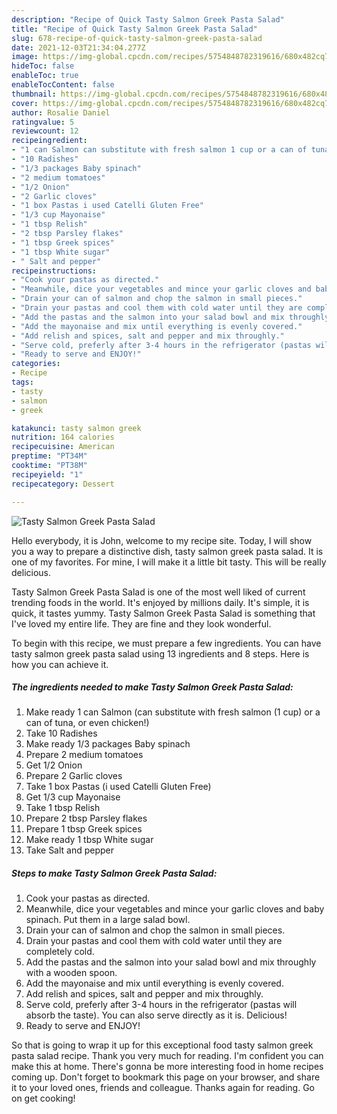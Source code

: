 ```yaml
---
description: "Recipe of Quick Tasty Salmon Greek Pasta Salad"
title: "Recipe of Quick Tasty Salmon Greek Pasta Salad"
slug: 678-recipe-of-quick-tasty-salmon-greek-pasta-salad
date: 2021-12-03T21:34:04.277Z
image: https://img-global.cpcdn.com/recipes/5754848782319616/680x482cq70/tasty-salmon-greek-pasta-salad-recipe-main-photo.jpg
hideToc: false
enableToc: true
enableTocContent: false
thumbnail: https://img-global.cpcdn.com/recipes/5754848782319616/680x482cq70/tasty-salmon-greek-pasta-salad-recipe-main-photo.jpg
cover: https://img-global.cpcdn.com/recipes/5754848782319616/680x482cq70/tasty-salmon-greek-pasta-salad-recipe-main-photo.jpg
author: Rosalie Daniel
ratingvalue: 5
reviewcount: 12
recipeingredient:
- "1 can Salmon can substitute with fresh salmon 1 cup or a can of tuna or even chicken"
- "10 Radishes"
- "1/3 packages Baby spinach"
- "2 medium tomatoes"
- "1/2 Onion"
- "2 Garlic cloves"
- "1 box Pastas i used Catelli Gluten Free"
- "1/3 cup Mayonaise"
- "1 tbsp Relish"
- "2 tbsp Parsley flakes"
- "1 tbsp Greek spices"
- "1 tbsp White sugar"
- " Salt and pepper"
recipeinstructions:
- "Cook your pastas as directed."
- "Meanwhile, dice your vegetables and mince your garlic cloves and baby spinach. Put them in a large salad bowl."
- "Drain your can of salmon and chop the salmon in small pieces."
- "Drain your pastas and cool them with cold water until they are completely cold."
- "Add the pastas and the salmon into your salad bowl and mix throughly with a wooden spoon."
- "Add the mayonaise and mix until everything is evenly covered."
- "Add relish and spices, salt and pepper and mix throughly."
- "Serve cold, preferly after 3-4 hours in the refrigerator (pastas will absorb the taste). You can also serve directly as it is. Delicious!"
- "Ready to serve and ENJOY!"
categories:
- Recipe
tags:
- tasty
- salmon
- greek

katakunci: tasty salmon greek 
nutrition: 164 calories
recipecuisine: American
preptime: "PT34M"
cooktime: "PT38M"
recipeyield: "1"
recipecategory: Dessert

---
```



![Tasty Salmon Greek Pasta Salad](https://img-global.cpcdn.com/recipes/5754848782319616/680x482cq70/tasty-salmon-greek-pasta-salad-recipe-main-photo.jpg)

Hello everybody, it is John, welcome to my recipe site. Today, I will show you a way to prepare a distinctive dish, tasty salmon greek pasta salad. It is one of my favorites. For mine, I will make it a little bit tasty. This will be really delicious.



Tasty Salmon Greek Pasta Salad is one of the most well liked of current trending foods in the world. It's enjoyed by millions daily. It's simple, it is quick, it tastes yummy. Tasty Salmon Greek Pasta Salad is something that I've loved my entire life. They are fine and they look wonderful.


To begin with this recipe, we must prepare a few ingredients. You can have tasty salmon greek pasta salad using 13 ingredients and 8 steps. Here is how you can achieve it.

<!--inarticleads1-->

##### The ingredients needed to make Tasty Salmon Greek Pasta Salad:

1. Make ready 1 can Salmon (can substitute with fresh salmon (1 cup) or a can of tuna, or even chicken!)
1. Take 10 Radishes
1. Make ready 1/3 packages Baby spinach
1. Prepare 2 medium tomatoes
1. Get 1/2 Onion
1. Prepare 2 Garlic cloves
1. Take 1 box Pastas (i used Catelli Gluten Free)
1. Get 1/3 cup Mayonaise
1. Take 1 tbsp Relish
1. Prepare 2 tbsp Parsley flakes
1. Prepare 1 tbsp Greek spices
1. Make ready 1 tbsp White sugar
1. Take  Salt and pepper




<!--inarticleads2-->

##### Steps to make Tasty Salmon Greek Pasta Salad:

1. Cook your pastas as directed.
1. Meanwhile, dice your vegetables and mince your garlic cloves and baby spinach. Put them in a large salad bowl.
1. Drain your can of salmon and chop the salmon in small pieces.
1. Drain your pastas and cool them with cold water until they are completely cold.
1. Add the pastas and the salmon into your salad bowl and mix throughly with a wooden spoon.
1. Add the mayonaise and mix until everything is evenly covered.
1. Add relish and spices, salt and pepper and mix throughly.
1. Serve cold, preferly after 3-4 hours in the refrigerator (pastas will absorb the taste). You can also serve directly as it is. Delicious!
1. Ready to serve and ENJOY!



So that is going to wrap it up for this exceptional food tasty salmon greek pasta salad recipe. Thank you very much for reading. I'm confident you can make this at home. There's gonna be more interesting food in home recipes coming up. Don't forget to bookmark this page on your browser, and share it to your loved ones, friends and colleague. Thanks again for reading. Go on get cooking!
